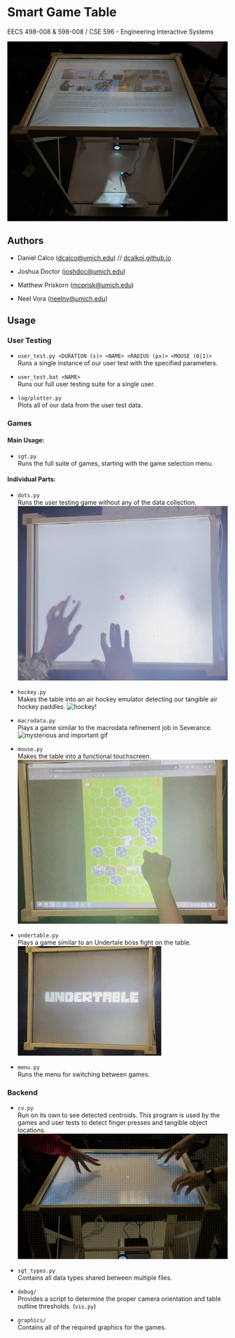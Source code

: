 
# Smart Game Table

EECS 498-008 & 598-008 / CSE 596 - Engineering Interactive Systems

![smart game table!](https://github.com/joshdoc/smart_game_table/blob/master/Media/pictures/IMG_9220.jpg?raw=true)

## Authors

- Daniel Calco (dcalco@umich.edu) // [dcalkoj.github.io](https://dcalkoj.github.io)

- Joshua Doctor (joshdoc@umich.edu)

- Matthew Priskorn (mcprisk@umich.edu)

- Neel Vora (neelnv@umich.edu)

## Usage

### User Testing

-  `user_test.py <DURATION (s)> <NAME> <RADIUS (px)> <MOUSE (0|1)>` \
Runs a single instance of our user test with the specified parameters.

-  `user_test.bat <NAME>` \
Runs our full user testing suite for a single user.

-  `log/plotter.py` \
Plots all of our data from the user test data.

### Games
#### Main Usage:
-  `sgt.py` \
Runs the full suite of games, starting with the game selection menu.

#### Individual Parts:
-  `dots.py` \
Runs the user testing game without any of the data collection.
![dots!](https://github.com/joshdoc/smart_game_table/blob/master/Media/gifs/dots.gif?raw=true)
 

-  `hockey.py` \
Makes the table into an air hockey emulator detecting our tangible air hockey paddles.
![hockey!](https://github.com/joshdoc/smart_game_table/blob/master/Media/gifs/hockey.gif?raw=true)
-  `macrodata.py` \
Plays a game similar to the macrodata refinement job in Severance.
![mysterious and important gif](https://github.com/joshdoc/smart_game_table/blob/master/Media/gifs/mdr.gif?raw=true)

-  `mouse.py` \
Makes the table into a functional touchscreen.
![mouse emulation!](https://github.com/joshdoc/smart_game_table/blob/master/Media/gifs/mousemode.gif?raw=true)
-  `undertable.py` \
Plays a game similar to an Undertale boss fight on the table.
![enter image description here](https://github.com/joshdoc/smart_game_table/blob/master/Media/gifs/undertable.gif?raw=true)
-  `menu.py` \
Runs the menu for switching between games.

### Backend

-  `cv.py` \
Run on its own to see detected centroids. This program is used by the games and
user tests to detect finger presses and tangible object locations.
![enter image description here](https://github.com/joshdoc/smart_game_table/blob/master/Media/gifs/cv.gif?raw=true)

-  `sgt_types.py` \
Contains all data types shared between multiple files.

-  `debug/` \
Provides a script to determine the proper camera orientation and table outline thresholds. (`vis.py`)

-  `graphics/` \
Contains all of the required graphics for the games.